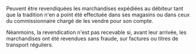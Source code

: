   
 Peuvent être revendiquées les marchandises expédiées au débiteur tant que la tradition n'en a point été effectuée dans ses magasins ou dans ceux du commissionnaire chargé de les vendre pour son compte.  

  
 Néanmoins, la revendication n'est pas recevable si, avant leur arrivée, les marchandises ont été revendues sans fraude, sur factures ou titres de transport réguliers.  
